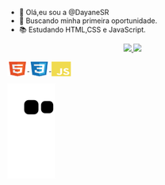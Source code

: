 - 👋 Olá,eu sou a @DayaneSR
- 👀 Buscando minha primeira oportunidade.
- 📚 Estudando HTML,CSS e JavaScript.

<div align="center">
  <a href="https://github.com/DayaneSR">
  <img height="180em" src="https://github-readme-stats.vercel.app/api?username=DayaneSR&false&theme=dracula&include_all_commits=true&count_private=true"/>
  <img height="180em" src="https://github-readme-stats.vercel.app/api/top-langs/?username=DayaneSR&layout=compact&langs_count=7&theme=dracula"/>
</div>
<div style="display: inline_block"><br>
  <img align="center" alt="HTML" height="30" width="40" src="https://raw.githubusercontent.com/devicons/devicon/master/icons/html5/html5-original.svg">
  <img align="center" alt="CSS" height="30" width="40" src="https://raw.githubusercontent.com/devicons/devicon/master/icons/css3/css3-original.svg">
  <img align="center" alt="Js" height="30" width="40" src="https://raw.githubusercontent.com/devicons/devicon/master/icons/javascript/javascript-plain.svg"> 
  
  
  ![Snake animation](https://github.com/DayaneSR/DayaneSR/blob/output/github-contribution-grid-snake.svg)
 
</div>
